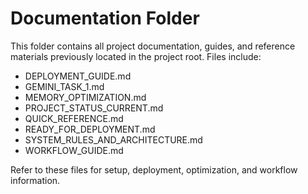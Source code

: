 # Documentation Folder

This folder contains all project documentation, guides, and reference materials previously located in the project root. Files include:

- DEPLOYMENT_GUIDE.md
- GEMINI_TASK_1.md
- MEMORY_OPTIMIZATION.md
- PROJECT_STATUS_CURRENT.md
- QUICK_REFERENCE.md
- READY_FOR_DEPLOYMENT.md
- SYSTEM_RULES_AND_ARCHITECTURE.md
- WORKFLOW_GUIDE.md

Refer to these files for setup, deployment, optimization, and workflow information. 